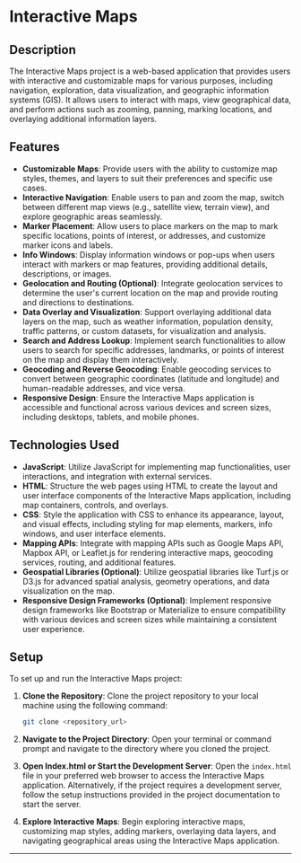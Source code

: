 # Interactive Maps

## Description

The Interactive Maps project is a web-based application that provides users with interactive and customizable maps for various purposes, including navigation, exploration, data visualization, and geographic information systems (GIS). It allows users to interact with maps, view geographical data, and perform actions such as zooming, panning, marking locations, and overlaying additional information layers.

## Features

- **Customizable Maps**: Provide users with the ability to customize map styles, themes, and layers to suit their preferences and specific use cases.
- **Interactive Navigation**: Enable users to pan and zoom the map, switch between different map views (e.g., satellite view, terrain view), and explore geographic areas seamlessly.
- **Marker Placement**: Allow users to place markers on the map to mark specific locations, points of interest, or addresses, and customize marker icons and labels.
- **Info Windows**: Display information windows or pop-ups when users interact with markers or map features, providing additional details, descriptions, or images.
- **Geolocation and Routing (Optional)**: Integrate geolocation services to determine the user's current location on the map and provide routing and directions to destinations.
- **Data Overlay and Visualization**: Support overlaying additional data layers on the map, such as weather information, population density, traffic patterns, or custom datasets, for visualization and analysis.
- **Search and Address Lookup**: Implement search functionalities to allow users to search for specific addresses, landmarks, or points of interest on the map and display them interactively.
- **Geocoding and Reverse Geocoding**: Enable geocoding services to convert between geographic coordinates (latitude and longitude) and human-readable addresses, and vice versa.
- **Responsive Design**: Ensure the Interactive Maps application is accessible and functional across various devices and screen sizes, including desktops, tablets, and mobile phones.

## Technologies Used

- **JavaScript**: Utilize JavaScript for implementing map functionalities, user interactions, and integration with external services.
- **HTML**: Structure the web pages using HTML to create the layout and user interface components of the Interactive Maps application, including map containers, controls, and overlays.
- **CSS**: Style the application with CSS to enhance its appearance, layout, and visual effects, including styling for map elements, markers, info windows, and user interface elements.
- **Mapping APIs**: Integrate with mapping APIs such as Google Maps API, Mapbox API, or Leaflet.js for rendering interactive maps, geocoding services, routing, and additional features.
- **Geospatial Libraries (Optional)**: Utilize geospatial libraries like Turf.js or D3.js for advanced spatial analysis, geometry operations, and data visualization on the map.
- **Responsive Design Frameworks (Optional)**: Implement responsive design frameworks like Bootstrap or Materialize to ensure compatibility with various devices and screen sizes while maintaining a consistent user experience.

## Setup

To set up and run the Interactive Maps project:

1. **Clone the Repository**: Clone the project repository to your local machine using the following command:

   ```bash
   git clone <repository_url>
   ```

2. **Navigate to the Project Directory**: Open your terminal or command prompt and navigate to the directory where you cloned the project.

3. **Open Index.html or Start the Development Server**: Open the `index.html` file in your preferred web browser to access the Interactive Maps application. Alternatively, if the project requires a development server, follow the setup instructions provided in the project documentation to start the server.

4. **Explore Interactive Maps**: Begin exploring interactive maps, customizing map styles, adding markers, overlaying data layers, and navigating geographical areas using the Interactive Maps application.

---